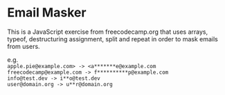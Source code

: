 # Email Masker

This is a JavaScript exercise from freecodecamp.org that uses arrays, typeof, destructuring assignment, split and repeat in order to mask emails from users.

e.g.  
`apple.pie@example.com> -> <a*******e@example.com`  
`freecodecamp@example.com -> f**********p@example.com`  
`info@test.dev -> i**o@test.dev`  
`user@domain.org -> u**r@domain.org`  
